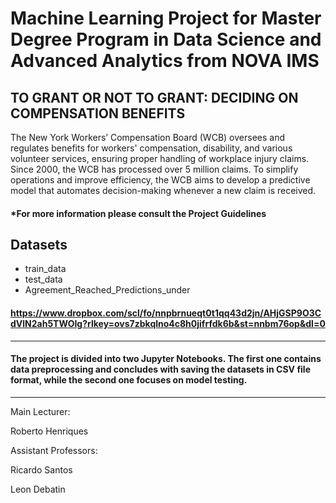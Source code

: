 # Machine Learning Project for Master Degree Program in Data Science and Advanced Analytics from NOVA IMS

## TO GRANT OR NOT TO GRANT: DECIDING ON COMPENSATION BENEFITS
The New York Workers’ Compensation Board (WCB) oversees and regulates benefits for workers' compensation, disability, and various volunteer services, ensuring proper handling of workplace injury claims. Since 2000, the WCB has processed over 5 million claims. To simplify operations and improve efficiency, the WCB aims to develop a predictive model that automates decision-making whenever a new claim is received.
#### *For more information please consult the Project Guidelines

## Datasets
- train_data
- test_data
- Agreement_Reached_Predictions_under
  
#### https://www.dropbox.com/scl/fo/nnpbrnueqt0t1qq43d2jn/AHjGSP9O3CdVlN2ah5TWOIg?rlkey=ovs7zbkqlno4c8h0jifrfdk6b&st=nnbm76op&dl=0

-------------------------------------------------------------------------------------------------------------------------------------------------------------------------------------------------------------------------------------------------------------------------------

#### The project is divided into two Jupyter Notebooks. The first one contains data preprocessing and concludes with saving the datasets in CSV file format, while the second one focuses on model testing.

------------------------------------------------------------------------------------------------------------------------------------------------------------------------------------------------------------------------------------------------------------------------------

Main Lecturer:

Roberto Henriques

Assistant Professors:

Ricardo Santos

Leon Debatin


